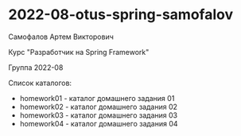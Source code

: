 # 2022-08-otus-spring-samofalov

<p>Самофалов Артем Викторович</p>
<p>Курс "Разработчик на Spring Framework"</p>
<p>Группа 2022-08</p>

<p>Список каталогов:</p>
<ul>
<li>homework01 - каталог домашнего задания 01</li>
<li>homework02 - каталог домашнего задания 02</li>
<li>homework03 - каталог домашнего задания 03</li>
<li>homework04 - каталог домашнего задания 04</li>
</ul>